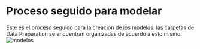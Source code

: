 # Proceso seguido para modelar
Este es el proceso seguido para la creación de los modelos. las carpetas de Data Preparation se encuentran organizadas de acuerdo a esto mismo.
![modelos](https://user-images.githubusercontent.com/46075159/203157995-ac7bdadd-b045-4ef3-87e6-20a1f05919e8.png)

